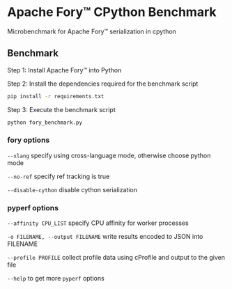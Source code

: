 # Apache Fory™ CPython Benchmark

Microbenchmark for Apache Fory™ serialization in cpython

## Benchmark

Step 1: Install Apache Fory™ into Python

Step 2: Install the dependencies required for the benchmark script

```bash
pip install -r requirements.txt
```

Step 3: Execute the benchmark script

```bash
python fory_benchmark.py
```

### fory options

`--xlang` specify using cross-language mode, otherwise choose python mode

`--no-ref` specify ref tracking is true

`--disable-cython` disable cython serialization

### pyperf options

`--affinity CPU_LIST` specify CPU affinity for worker processes

`-o FILENAME, --output FILENAME` write results encoded to JSON into FILENAME

`--profile PROFILE` collect profile data using cProfile and output to the given file

`--help` to get more `pyperf` options

